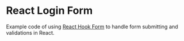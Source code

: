 # React Login Form

Example code of using [React Hook Form](https://react-hook-form.com/) to handle form submitting and validations in React.
